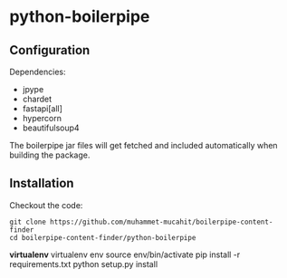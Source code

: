 # python-boilerpipe

## Configuration

Dependencies:

 * jpype
 * chardet
 * fastapi[all]
 * hypercorn
 * beautifulsoup4

The boilerpipe jar files will get fetched and included automatically when building the package.

## Installation

Checkout the code:

	git clone https://github.com/muhammet-mucahit/boilerpipe-content-finder
	cd boilerpipe-content-finder/python-boilerpipe


**virtualenv**
	virtualenv env
	source env/bin/activate
    pip install -r requirements.txt
	python setup.py install


